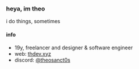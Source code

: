### heya, im theo

i do things, sometimes

#### info

- 19y, freelancer and designer & software engineer
- web: [thdev.xyz](https://thdev.xyz/)
- discord: [@theosanct0s](https://discord.com/users/277375966341496832)
